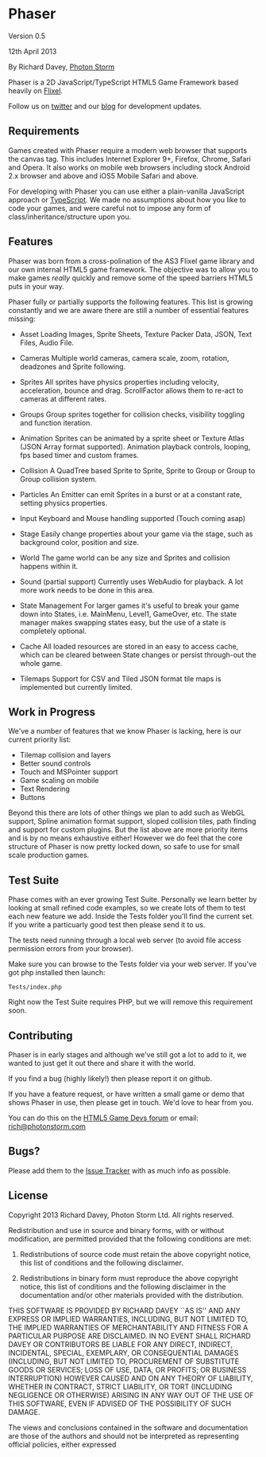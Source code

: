 Phaser
======

Version 0.5

12th April 2013

By Richard Davey, [Photon Storm](http://www.photonstorm.com)

Phaser is a 2D JavaScript/TypeScript HTML5 Game Framework based heavily on [Flixel](http://www.flixel.org).

Follow us on [twitter](https://twitter.com/photonstorm) and our [blog](http://www.photonstorm.com) for development updates.

Requirements
------------

Games created with Phaser require a modern web browser that supports the canvas tag. This includes Internet Explorer 9+, Firefox, Chrome, Safari and Opera. It also works on mobile web browsers including stock Android 2.x browser and above and iOS5 Mobile Safari and above.

For developing with Phaser you can use either a plain-vanilla JavaScript approach or [TypeScript](https://typescript.codeplex.com/). We made no assumptions about how you like to code your games, and were careful not to impose any form of class/inheritance/structure upon you.

Features
--------

Phaser was born from a cross-polination of the AS3 Flixel game library and our own internal HTML5 game framework. The objective was to allow you to make games _really_ quickly and remove some of the speed barriers HTML5 puts in your way.

Phaser fully or partially supports the following features. This list is growing constantly and we are aware there are still a number of essential features missing:

*	Asset Loading
	Images, Sprite Sheets, Texture Packer Data, JSON, Text Files, Audio File.

*	Cameras
	Multiple world cameras, camera scale, zoom, rotation, deadzones and Sprite following.

*	Sprites
	All sprites have physics properties including velocity, acceleration, bounce and drag.
	ScrollFactor allows them to re-act to cameras at different rates.

*	Groups
	Group sprites together for collision checks, visibility toggling and function iteration.

*	Animation
	Sprites can be animated by a sprite sheet or Texture Atlas (JSON Array format supported).
	Animation playback controls, looping, fps based timer and custom frames.

*	Collision
	A QuadTree based Sprite to Sprite, Sprite to Group or Group to Group collision system.

*	Particles
	An Emitter can emit Sprites in a burst or at a constant rate, setting physics properties.

*	Input
	Keyboard and Mouse handling supported (Touch coming asap)

*	Stage
	Easily change properties about your game via the stage, such as background color, position and size.

*	World
	The game world can be any size and Sprites and collision happens within it.

*	Sound (partial support)
	Currently uses WebAudio for playback. A lot more work needs to be done in this area.

*	State Management
	For larger games it's useful to break your game down into States, i.e. MainMenu, Level1, GameOver, etc.
	The state manager makes swapping states easy, but the use of a state is completely optional.

*	Cache
	All loaded resources are stored in an easy to access cache, which can be cleared between State changes
	or persist through-out the whole game.

*	Tilemaps
	Support for CSV and Tiled JSON format tile maps	is implemented but currently limited.

Work in Progress
----------------

We've a number of features that we know Phaser is lacking, here is our current priority list:

*	Tilemap collision and layers
*	Better sound controls
*	Touch and MSPointer support
*	Game scaling on mobile
*	Text Rendering
*	Buttons

Beyond this there are lots of other things we plan to add such as WebGL support, Spline animation format support, sloped collision tiles, path finding and support for custom plugins. But the list above are more priority items and is by no means exhaustive either! However we do feel that the core structure of Phaser is now pretty locked down, so safe to use for small scale production games.

Test Suite
----------

Phase comes with an ever growing Test Suite. Personally we learn better by looking at small refined code examples, so we create lots of them to test each new feature we add. Inside the Tests folder you'll find the current set. If you write a particuarly good test then please send it to us.

The tests need running through a local web server (to avoid file access permission errors from your browser).

Make sure you can browse to the Tests folder via your web server. If you've got php installed then launch:

    Tests/index.php

Right now the Test Suite requires PHP, but we will remove this requirement soon.

Contributing
------------

Phaser is in early stages and although we've still got a lot to add to it, we wanted to just get it out there and share it with the world.

If you find a bug (highly likely!) then please report it on github.

If you have a feature request, or have written a small game or demo that shows Phaser in use, then please get in touch. We'd love to hear from you.

You can do this on the [HTML5 Game Devs forum](http://www.html5gamedevs.com) or email: rich@photonstorm.com

Bugs?
-----

Please add them to the [Issue Tracker][1] with as much info as possible.

License
-------

Copyright 2013 Richard Davey, Photon Storm Ltd. All rights reserved.

Redistribution and use in source and binary forms, with or without modification, are
permitted provided that the following conditions are met:

   1. Redistributions of source code must retain the above copyright notice, this list of
      conditions and the following disclaimer.

   2. Redistributions in binary form must reproduce the above copyright notice, this list
      of conditions and the following disclaimer in the documentation and/or other materials
      provided with the distribution.

THIS SOFTWARE IS PROVIDED BY RICHARD DAVEY ``AS IS'' AND ANY EXPRESS OR IMPLIED
WARRANTIES, INCLUDING, BUT NOT LIMITED TO, THE IMPLIED WARRANTIES OF MERCHANTABILITY AND
FITNESS FOR A PARTICULAR PURPOSE ARE DISCLAIMED. IN NO EVENT SHALL RICHARD DAVEY OR
CONTRIBUTORS BE LIABLE FOR ANY DIRECT, INDIRECT, INCIDENTAL, SPECIAL, EXEMPLARY, OR
CONSEQUENTIAL DAMAGES (INCLUDING, BUT NOT LIMITED TO, PROCUREMENT OF SUBSTITUTE GOODS OR
SERVICES; LOSS OF USE, DATA, OR PROFITS; OR BUSINESS INTERRUPTION) HOWEVER CAUSED AND ON
ANY THEORY OF LIABILITY, WHETHER IN CONTRACT, STRICT LIABILITY, OR TORT (INCLUDING
NEGLIGENCE OR OTHERWISE) ARISING IN ANY WAY OUT OF THE USE OF THIS SOFTWARE, EVEN IF
ADVISED OF THE POSSIBILITY OF SUCH DAMAGE.

The views and conclusions contained in the software and documentation are those of the
authors and should not be interpreted as representing official policies, either expressed

[1]: https://github.com/photonstorm/phaser/issues
[phaser]: https://github.com/photonstorm/phaser
